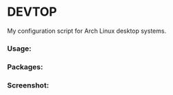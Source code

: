 # DEVTOP

My configuration script for Arch Linux desktop systems.

### Usage:

### Packages:

### Screenshot:
